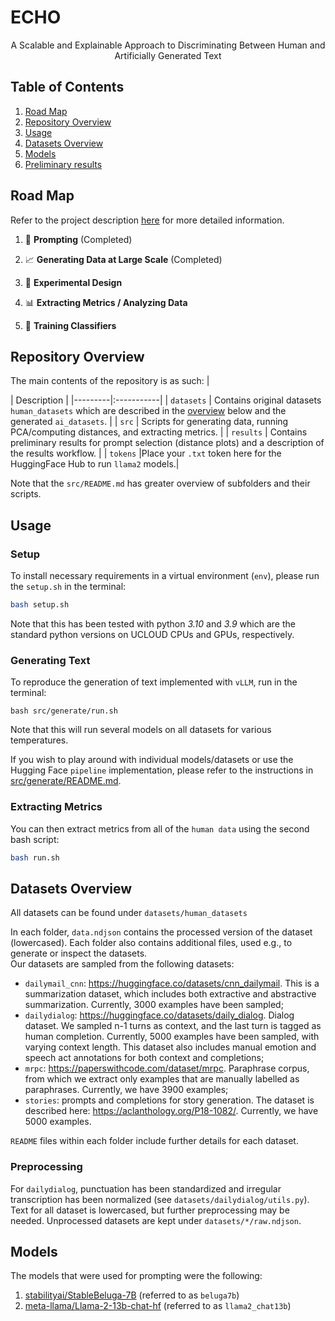 # ECHO 
<p align="center">
A Scalable and Explainable Approach to Discriminating Between Human and Artificially Generated Text
</p>

## Table of Contents  
1. [Road Map](#road-map)
2. [Repository Overview](#repository-overview)  
3. [Usage](#Usage)
4. [Datasets Overview](#datasets-overview)
5. [Models](#models)
6. [Preliminary results](#preliminary-results)

## Road Map 
Refer to the project description [here](https://cc.au.dk/en/clai/current-projects/a-scalable-and-explainable-approach-to-discriminating-between-human-and-artificially-generated-text) for more detailed information.

1. 🚀 **Prompting** (Completed)

2. 📈 **Generating Data at Large Scale** (Completed)

3. 🧪 **Experimental Design**

4. 📊 **Extracting Metrics / Analyzing Data**

5. 🤖 **Training Classifiers**

## Repository Overview
The main contents of the repository is as such:
| <div style="width:120px"></div>| Description |
|---------|:-----------|
| `datasets` | Contains original datasets `human_datasets` which are described in the [overview](#datasets-overview) below and the generated `ai_datasets`.        |
| `src` |  Scripts for generating data, running PCA/computing distances, and extracting metrics. |
| `results` | Contains preliminary results for prompt selection (distance plots) and a description of the results workflow. |
| `tokens` |Place your `.txt` token here for the HuggingFace Hub to run `llama2` models.|

Note that the `src/README.md` has greater overview of subfolders and their scripts. 

## Usage 

### Setup 
To install necessary requirements in a virtual environment (`env`), please run the `setup.sh` in the terminal:
```bash
bash setup.sh
```
Note that this has been tested with python *3.10* and *3.9* which are the standard python versions on UCLOUD CPUs and GPUs, respectively. 

### Generating Text 
To reproduce the generation of text implemented with `vLLM`, run in the terminal:
```
bash src/generate/run.sh
```
Note that this will run several models on all datasets for various temperatures.

If you wish to play around with individual models/datasets or use the Hugging Face `pipeline` implementation, please refer to the instructions in [src/generate/README.md](/src/generate/README.md).

### Extracting Metrics 
You can then extract metrics from all of the `human data` using the second bash script:

```bash
bash run.sh
```

## Datasets Overview
All datasets can be found under `datasets/human_datasets`

In each folder, `data.ndjson` contains the processed version of the dataset (lowercased).
Each folder also contains additional files, used e.g., to generate or inspect the datasets. <br>
Our datasets are sampled from the following datasets:
- `dailymail_cnn`: https://huggingface.co/datasets/cnn_dailymail. This is a summarization dataset, which includes both extractive and abstractive summarization. Currently, 3000 examples have been sampled;
- `dailydialog`: https://huggingface.co/datasets/daily_dialog. Dialog dataset. We sampled n-1 turns as context, and the last turn is tagged as human completion. Currently, 5000 examples have been sampled, with varying context length. This dataset also includes manual emotion and speech act annotations for both context and completions;
- `mrpc`: https://paperswithcode.com/dataset/mrpc. Paraphrase corpus, from which we extract only examples that are manually labelled as paraphrases. Currently, we have 3900 examples;
- `stories`: prompts and completions for story generation. The dataset is described here: https://aclanthology.org/P18-1082/. Currently, we have 5000 examples.

`README` files within each folder include further details for each dataset.

### Preprocessing
For `dailydialog`, punctuation has been standardized and irregular transcription has been normalized (see `datasets/dailydialog/utils.py`).
Text for all dataset is lowercased, but further preprocessing may be needed.
Unprocessed datasets are kept under `datasets/*/raw.ndjson`.

## Models 
The models that were used for prompting were the following: 
1. [stabilityai/StableBeluga-7B](https://huggingface.co/stabilityai/StableBeluga-7B) (referred to as `beluga7b`)
2. [meta-llama/Llama-2-13b-chat-hf](https://huggingface.co/meta-llama/Llama-2-13b-chat-hf) (referred to as `llama2_chat13b`)
